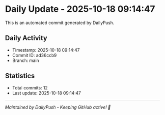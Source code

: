 # Daily Update - 2025-10-18 09:14:47

This is an automated commit generated by DailyPush.

## Daily Activity
- Timestamp: 2025-10-18 09:14:47
- Commit ID: ad36ccb9
- Branch: main

## Statistics
- Total commits: 12
- Last update: 2025-10-18 09:14:47

---
*Maintained by DailyPush - Keeping GitHub active! 🚀*
